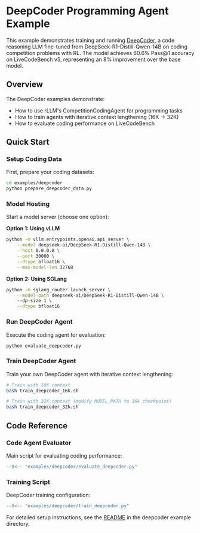 # DeepCoder Programming Agent Example

This example demonstrates training and running [DeepCoder](https://pretty-radio-b75.notion.site/DeepCoder-A-Fully-Open-Source-14B-Coder-at-O3-mini-Level-1cf81902c14680b3bee5eb349a512a51), a code reasoning LLM fine-tuned from DeepSeek-R1-Distill-Qwen-14B on coding competition problems with RL. The model achieves 60.6% Pass@1 accuracy on LiveCodeBench v5, representing an 8% improvement over the base model.

## Overview

The DeepCoder examples demonstrate:

- How to use rLLM's CompetitionCodingAgent for programming tasks
- How to train agents with iterative context lengthening (16K -> 32K)
- How to evaluate coding performance on LiveCodeBench

## Quick Start

### Setup Coding Data

First, prepare your coding datasets:

```bash
cd examples/deepcoder
python prepare_deepcoder_data.py
```

### Model Hosting

Start a model server (choose one option):

**Option 1: Using vLLM**
```bash
python -m vllm.entrypoints.openai.api_server \
    --model deepseek-ai/DeepSeek-R1-Distill-Qwen-14B \
    --host 0.0.0.0 \
    --port 30000 \
    --dtype bfloat16 \
    --max-model-len 32768
```

**Option 2: Using SGLang**
```bash
python -m sglang_router.launch_server \
    --model-path deepseek-ai/DeepSeek-R1-Distill-Qwen-14B \ 
    --dp-size 1 \
    --dtype bfloat16
```

### Run DeepCoder Agent

Execute the coding agent for evaluation:

```bash
python evaluate_deepcoder.py
```

### Train DeepCoder Agent

Train your own DeepCoder agent with iterative context lengthening:

```bash
# Train with 16K context
bash train_deepcoder_16k.sh

# Train with 32K context (modify MODEL_PATH to 16k checkpoint)
bash train_deepcoder_32k.sh
```

## Code Reference

### Code Agent Evaluator

Main script for evaluating coding performance:

```python title="examples/deepcoder/evaluate_deepcoder.py"
--8<-- "examples/deepcoder/evaluate_deepcoder.py"
```

### Training Script

DeepCoder training configuration:

```python title="examples/deepcoder/train_deepcoder.py"
--8<-- "examples/deepcoder/train_deepcoder.py"
```

For detailed setup instructions, see the [README](https://github.com/agentica-project/rllm/blob/main/examples/deepcoder/README.md) in the deepcoder example directory.
